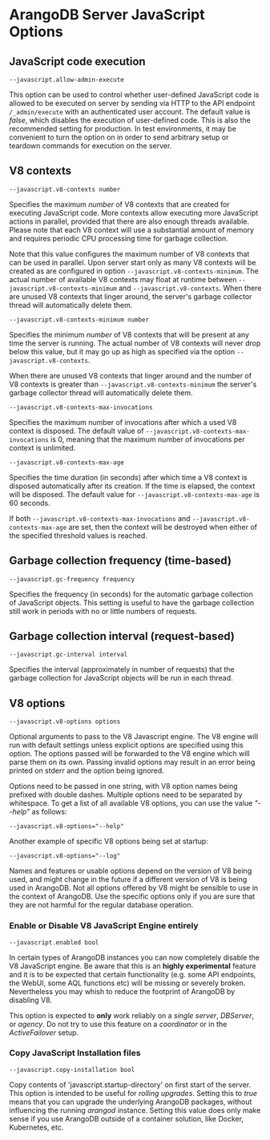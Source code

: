 # ArangoDB Server JavaScript Options

## JavaScript code execution

`--javascript.allow-admin-execute`

This option can be used to control whether user-defined JavaScript code
is allowed to be executed on server by sending via HTTP to the API endpoint
`/_admin/execute`  with an authenticated user account.
The default value is *false*, which disables the execution of user-defined
code. This is also the recommended setting for production. In test environments,
it may be convenient to turn the option on in order to send arbitrary setup
or teardown commands for execution on the server.

## V8 contexts

`--javascript.v8-contexts number`

Specifies the maximum *number* of V8 contexts that are created for executing
JavaScript code. More contexts allow executing more JavaScript actions in
parallel, provided that there are also enough threads available. Please note
that each V8 context will use a substantial amount of memory and requires
periodic CPU processing time for garbage collection.

Note that this value configures the maximum number of V8 contexts that can be
used in parallel. Upon server start only as many V8 contexts will be created as
are configured in option `--javascript.v8-contexts-minimum`. The actual number of
available V8 contexts may float at runtime between `--javascript.v8-contexts-minimum`
and `--javascript.v8-contexts`. When there are unused V8 contexts that linger around,
the server's garbage collector thread will automatically delete them.

`--javascript.v8-contexts-minimum number`

Specifies the minimum *number* of V8 contexts that will be present at any time
the server is running. The actual number of V8 contexts will never drop below this
value, but it may go up as high as specified via the option `--javascript.v8-contexts`.

When there are unused V8 contexts that linger around and the number of V8 contexts
is greater than `--javascript.v8-contexts-minimum` the server's garbage collector
thread will automatically delete them.

`--javascript.v8-contexts-max-invocations`

Specifies the maximum number of invocations after which a used V8 context is
disposed. The default value of `--javascript.v8-contexts-max-invocations` is 0,
meaning that the maximum number of invocations per context is unlimited.

`--javascript.v8-contexts-max-age`

Specifies the time duration (in seconds) after which time a V8 context is disposed
automatically after its creation. If the time is elapsed, the context will be disposed.
The default value for `--javascript.v8-contexts-max-age` is 60 seconds.

If both `--javascript.v8-contexts-max-invocations` and `--javascript.v8-contexts-max-age`
are set, then the context will be destroyed when either of the specified threshold
values is reached.

## Garbage collection frequency (time-based)

`--javascript.gc-frequency frequency`

Specifies the frequency (in seconds) for the automatic garbage collection of
JavaScript objects. This setting is useful to have the garbage collection still
work in periods with no or little numbers of requests.

## Garbage collection interval (request-based)

`--javascript.gc-interval interval`

Specifies the interval (approximately in number of requests) that the garbage
collection for JavaScript objects will be run in each thread.

## V8 options

`--javascript.v8-options options`

Optional arguments to pass to the V8 Javascript engine. The V8 engine will run
with default settings unless explicit options are specified using this
option. The options passed will be forwarded to the V8 engine which will parse
them on its own. Passing invalid options may result in an error being printed on
stderr and the option being ignored.

Options need to be passed in one string, with V8 option names being prefixed
with double dashes. Multiple options need to be separated by whitespace. To get
a list of all available V8 options, you can use the value *"--help"* as follows:

```
--javascript.v8-options="--help"
```

Another example of specific V8 options being set at startup:

```
--javascript.v8-options="--log"
```

Names and features or usable options depend on the version of V8 being used, and
might change in the future if a different version of V8 is being used in
ArangoDB. Not all options offered by V8 might be sensible to use in the context
of ArangoDB. Use the specific options only if you are sure that they are not
harmful for the regular database operation.

### Enable or Disable V8 JavaScript Engine entirely

```
--javascript.enabled bool
```

In certain types of ArangoDB instances you can now completely disable the V8
JavaScript engine. Be aware that this is an **highly experimental** feature and
it is to be expected that certain functionality (e.g. some API endpoints, the
WebUI, some AQL functions etc) will be missing or severely broken. Nevertheless
you may whish to reduce the footprint of ArangoDB by disabling V8.

This option is expected to **only** work reliably on a _single server_, _DBServer_,
or _agency_. Do not try to use this feature on a _coordinator_ or in the _ActiveFailover_ setup.

### Copy JavaScript Installation files

```
--javascript.copy-installation bool
```

Copy contents of 'javascript.startup-directory' on first start of the server. This option
is intended to be useful for _rolling upgrades_. Setting this to _true_ means that you can
upgrade the underlying ArangoDB packages, without influencing the running _arangod_ instance.
Setting this value does only make sense if you use ArangoDB outside of a container solution,
like Docker, Kubernetes, etc.